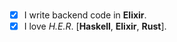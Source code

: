 <table style="border: 0;border-collapse:collapse;">
<tr style="border: 0;">
<br />
  
- [x] I write backend code in **Elixir**. 
- [x] I love _H.E.R_. [**Haskell**, **Elixir**, **Rust**].

</td>
</tr>
</table>

